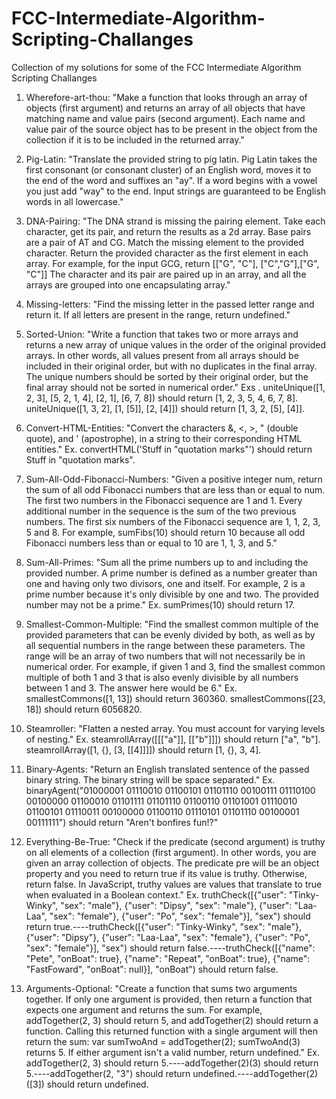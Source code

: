 # FCC-Intermediate-Algorithm-Scripting-Challanges
Collection of my solutions for some of the FCC Intermediate Algorithm Scripting Challanges

1. Wherefore-art-thou: "Make a function that looks through an array of objects (first argument) and returns an array of all objects that have matching name and value pairs (second argument). Each name and value pair of the source object has to be present in the object from the collection if it is to be included in the returned array."

2. Pig-Latin: "Translate the provided string to pig latin.  Pig Latin takes the first consonant (or consonant cluster) of an English word, moves it to the end of the word and suffixes an "ay".  If a word begins with a vowel you just add "way" to the end.  Input strings are guaranteed to be English words in all lowercase."

3. DNA-Pairing: "The DNA strand is missing the pairing element. Take each character, get its pair, and return the results as a 2d array.  Base pairs are a pair of AT and CG. Match the missing element to the provided character.  Return the provided character as the first element in each array.  For example, for the input GCG, return [["G", "C"], ["C","G"],["G", "C"]]  The character and its pair are paired up in an array, and all the arrays are grouped into one encapsulating array."

4. Missing-letters: "Find the missing letter in the passed letter range and return it.  If all letters are present in the range, return undefined."

5. Sorted-Union: "Write a function that takes two or more arrays and returns a new array of unique values in the order of the original provided arrays.  In other words, all values present from all arrays should be included in their original order, but with no duplicates in the final array.  The unique numbers should be sorted by their original order, but the final array should not be sorted in numerical order."  Exs . uniteUnique([1, 2, 3], [5, 2, 1, 4], [2, 1], [6, 7, 8]) should return [1, 2, 3, 5, 4, 6, 7, 8].  uniteUnique([1, 3, 2], [1, [5]], [2, [4]]) should return [1, 3, 2, [5], [4]].

6. Convert-HTML-Entities: "Convert the characters &, <, >, " (double quote), and ' (apostrophe), in a string to their corresponding HTML entities." Ex. convertHTML('Stuff in "quotation marks"') should return Stuff in &quot;quotation marks&quot;.

7. Sum-All-Odd-Fibonacci-Numbers: "Given a positive integer num, return the sum of all odd Fibonacci numbers that are less than or equal to num.  The first two numbers in the Fibonacci sequence are 1 and 1. Every additional number in the sequence is the sum of the two previous numbers. The first six numbers of the Fibonacci sequence are 1, 1, 2, 3, 5 and 8.  For example, sumFibs(10) should return 10 because all odd Fibonacci numbers less than or equal to 10 are 1, 1, 3, and 5."

8. Sum-All-Primes: "Sum all the prime numbers up to and including the provided number.  A prime number is defined as a number greater than one and having only two divisors, one and itself. For example, 2 is a prime number because it's only divisible by one and two.  The provided number may not be a prime." Ex. sumPrimes(10) should return 17.

9. Smallest-Common-Multiple: "Find the smallest common multiple of the provided parameters that can be evenly divided by both, as well as by all sequential numbers in the range between these parameters.  The range will be an array of two numbers that will not necessarily be in numerical order.  For example, if given 1 and 3, find the smallest common multiple of both 1 and 3 that is also evenly divisible by all numbers between 1 and 3. The answer here would be 6." Ex. smallestCommons([1, 13]) should return 360360.  smallestCommons([23, 18]) should return 6056820.

10. Steamroller: "Flatten a nested array. You must account for varying levels of nesting." Ex. steamrollArray([[["a"]], [["b"]]]) should return ["a", "b"].  steamrollArray([1, {}, [3, [[4]]]]) should return [1, {}, 3, 4].

11. Binary-Agents: "Return an English translated sentence of the passed binary string.  The binary string will be space separated." Ex. binaryAgent("01000001 01110010 01100101 01101110 00100111 01110100 00100000 01100010 01101111 01101110 01100110 01101001 01110010 01100101 01110011 00100000 01100110 01110101 01101110 00100001 00111111") should return "Aren't bonfires fun!?"

12. Everything-Be-True: "Check if the predicate (second argument) is truthy on all elements of a collection (first argument).  In other words, you are given an array collection of objects. The predicate pre will be an object property and you need to return true if its value is truthy. Otherwise, return false.  In JavaScript, truthy values are values that translate to true when evaluated in a Boolean context." Ex. truthCheck([{"user": "Tinky-Winky", "sex": "male"}, {"user": "Dipsy", "sex": "male"}, {"user": "Laa-Laa", "sex": "female"}, {"user": "Po", "sex": "female"}], "sex") should return true.----truthCheck([{"user": "Tinky-Winky", "sex": "male"}, {"user": "Dipsy"}, {"user": "Laa-Laa", "sex": "female"}, {"user": "Po", "sex": "female"}], "sex") should return false.----truthCheck([{"name": "Pete", "onBoat": true}, {"name": "Repeat", "onBoat": true}, {"name": "FastFoward", "onBoat": null}], "onBoat") should return false.  

13. Arguments-Optional: "Create a function that sums two arguments together. If only one argument is provided, then return a function that expects one argument and returns the sum.  For example, addTogether(2, 3) should return 5, and addTogether(2) should return a function.  Calling this returned function with a single argument will then return the sum:  var sumTwoAnd = addTogether(2);  sumTwoAnd(3) returns 5.  If either argument isn't a valid number, return undefined." Ex. addTogether(2, 3) should return 5.----addTogether(2)(3) should return 5.----addTogether(2, "3") should return undefined.----addTogether(2)([3]) should return undefined.
